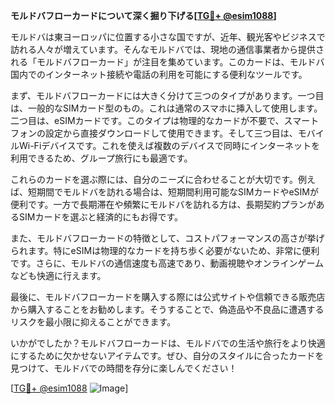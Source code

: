 **モルドバフローカードについて深く掘り下げる[[TG💪+ @esim1088](https://t.me/s/esim1088)]**

モルドバは東ヨーロッパに位置する小さな国ですが、近年、観光客やビジネスで訪れる人々が増えています。そんなモルドバでは、現地の通信事業者から提供される「モルドバフローカード」が注目を集めています。このカードは、モルドバ国内でのインターネット接続や電話の利用を可能にする便利なツールです。

まず、モルドバフローカードには大きく分けて三つのタイプがあります。一つ目は、一般的なSIMカード型のもの。これは通常のスマホに挿入して使用します。二つ目は、eSIMカードです。このタイプは物理的なカードが不要で、スマートフォンの設定から直接ダウンロードして使用できます。そして三つ目は、モバイルWi-Fiデバイスです。これを使えば複数のデバイスで同時にインターネットを利用できるため、グループ旅行にも最適です。

これらのカードを選ぶ際には、自分のニーズに合わせることが大切です。例えば、短期間でモルドバを訪れる場合は、短期間利用可能なSIMカードやeSIMが便利です。一方で長期滞在や頻繁にモルドバを訪れる方は、長期契約プランがあるSIMカードを選ぶと経済的にもお得です。

また、モルドバフローカードの特徴として、コストパフォーマンスの高さが挙げられます。特にeSIMは物理的なカードを持ち歩く必要がないため、非常に便利です。さらに、モルドバの通信速度も高速であり、動画視聴やオンラインゲームなども快適に行えます。

最後に、モルドバフローカードを購入する際には公式サイトや信頼できる販売店から購入することをお勧めします。そうすることで、偽造品や不良品に遭遇するリスクを最小限に抑えることができます。

いかがでしたか？モルドバフローカードは、モルドバでの生活や旅行をより快適にするために欠かせないアイテムです。ぜひ、自分のスタイルに合ったカードを見つけて、モルドバでの時間を存分に楽しんでください！

[[TG💪+ @esim1088](https://t.me/s/esim1088) ![Image](https://i.postimg.cc/Y0z9fWf4/image.png)]